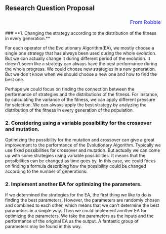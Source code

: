## **Research Question Proposal**
<h3 style="color:#6666FF;text-align:right;">From Robbie</h3>
### **1. Changing the strategy according to the distribution of the fitness in every generation.**

For each operator of the Evolutionary Algorithm(EA), we mostly choose a single one
strategy that has always been used during the whole evolution. But we can actually change it during different period of the evolution.
It doesn't seem like a strategy can always have the best performance during the whole progress.
We could choose new strategies in a new generation.
But we don't know when we should choose a new one and how to find the best one.

Perhaps we could focus on finding the connection between the performance of strategies and the distributions of the fitness.
For instance, by calculating the variance of the fitness, we can apply different pressure for selection.
We can always apply the best strategy by analyzing the distribution of the fitness in every generation of the population.

### **2. Considering using a variable possibility for the crossover and mutation.**

Optimizing the possibility for the mutation and crossover can give a great improvement to the performance of the Evolutionary Algorithm.
Typically we use fixed possibilities for crossover and mutation.
But actually we can come up with some strategies using variable possibilities.
It means that the possibilities can be changed as time goes by.
In this case, we could focus on finding a formula describing how the possibility could be changed according to the number of generations.

### **2. Implement another EA for optimizing the parameters.**

If we determined the strategies for the EA, the first thing we like to do is finding the best parameters. However, the parameters are randomly chosen and combined to each other, which means that we can't determine the best parameters in a simple way.
Then we could implement another EA for optimizing the parameters. We take the parameters as the inputs and the performance of the original EA as the output.
A fantastic group of parameters may be found in this way.
